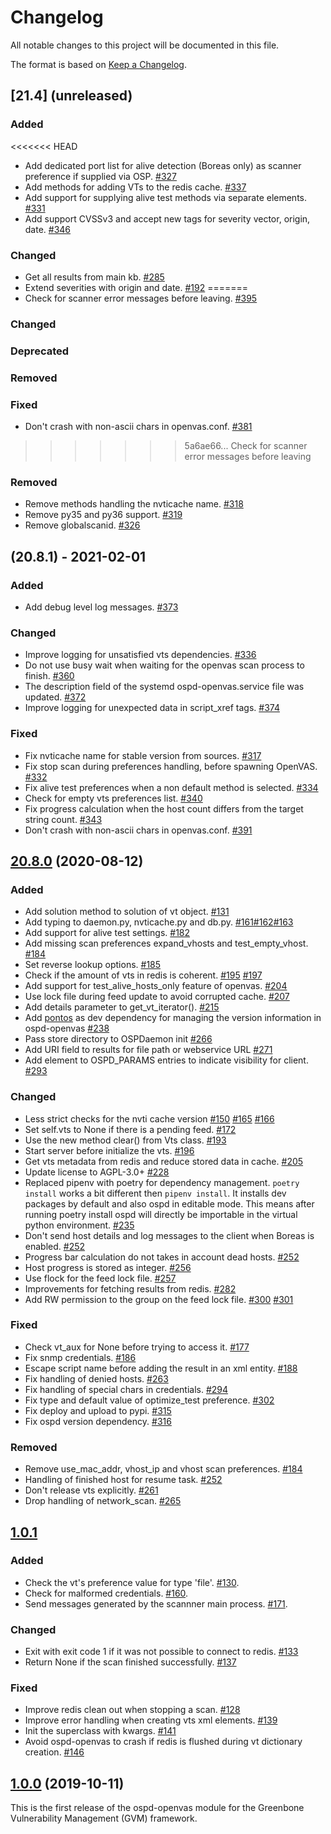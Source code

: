 # Changelog

All notable changes to this project will be documented in this file.

The format is based on [Keep a Changelog](https://keepachangelog.com/en/1.0.0/).

## [21.4] (unreleased)

### Added
<<<<<<< HEAD
- Add dedicated port list for alive detection (Boreas only) as scanner preference if supplied via OSP. [#327](https://github.com/greenbone/ospd-openvas/pull/327)
- Add methods for adding VTs to the redis cache. [#337](https://github.com/greenbone/ospd-openvas/pull/337)
- Add support for supplying alive test methods via separate elements. [#331](https://github.com/greenbone/ospd-openvas/pull/331)
- Add support CVSSv3 and accept new tags for severity vector, origin, date. [#346](https://github.com/greenbone/ospd-openvas/pull/346)

### Changed
- Get all results from main kb. [#285](https://github.com/greenbone/ospd-openvas/pull/285)
- Extend severities with origin and date. [#192](https://github.com/greenbone/ospd-openvas/pull/192)
=======
- Check for scanner error messages before leaving. [#395](https://github.com/greenbone/ospd-openvas/pull/395)

### Changed
### Deprecated
### Removed

### Fixed
- Don't crash with non-ascii chars in openvas.conf. [#381](https://github.com/greenbone/ospd-openvas/pull/381)
>>>>>>> 5a6ae66... Check for scanner error messages before leaving

### Removed
- Remove methods handling the nvticache name. [#318](https://github.com/greenbone/ospd-openvas/pull/318)
- Remove py35 and py36 support. [#319](https://github.com/greenbone/ospd-openvas/pull/319)
- Remove globalscanid. [#326](https://github.com/greenbone/ospd-openvas/pull/326)

[unreleased]: https://github.com/greenbone/ospd-openvas/compare/ospd-openvas-20.08...master

## (20.8.1) - 2021-02-01

### Added
- Add debug level log messages. [#373](https://github.com/greenbone/ospd-openvas/pull/373)

### Changed
- Improve logging for unsatisfied vts dependencies. [#336](https://github.com/greenbone/ospd-openvas/pull/336)
- Do not use busy wait when waiting for the openvas scan process to finish. [#360](https://github.com/greenbone/ospd-openvas/pull/360)
- The description field of the systemd ospd-openvas.service file was updated. [#372](https://github.com/greenbone/ospd-openvas/pull/372)
- Improve logging for unexpected data in script_xref tags. [#374](https://github.com/greenbone/ospd-openvas/pull/374)

### Fixed
- Fix nvticache name for stable version from sources. [#317](https://github.com/greenbone/ospd-openvas/pull/317)
- Fix stop scan during preferences handling, before spawning OpenVAS. [#332](https://github.com/greenbone/ospd-openvas/pull/332)
- Fix alive test preferences when a non default method is selected. [#334](https://github.com/greenbone/ospd-openvas/pull/334)
- Check for empty vts preferences list. [#340](https://github.com/greenbone/ospd-openvas/pull/340)
- Fix progress calculation when the host count differs from the target string count. [#343](https://github.com/greenbone/ospd-openvas/pull/343)
- Don't crash with non-ascii chars in openvas.conf. [#391](https://github.com/greenbone/ospd-openvas/pull/381)

[20.8.1]: https://github.com/greenbone/ospd-openvas/compare/v20.8.0...ospd-openvas-20.08

## [20.8.0] (2020-08-12)

### Added
- Add solution method to solution of vt object. [#131](https://github.com/greenbone/ospd-openvas/pull/131)
- Add typing to daemon.py, nvticache.py and db.py. [#161](https://github.com/greenbone/ospd-openvas/pull/161)[#162](https://github.com/greenbone/ospd-openvas/pull/162)[#163](https://github.com/greenbone/ospd-openvas/pull/163)
- Add support for alive test settings. [#182](https://github.com/greenbone/ospd-openvas/pull/182)
- Add missing scan preferences expand_vhosts and test_empty_vhost. [#184](https://github.com/greenbone/ospd-openvas/pull/184)
- Set reverse lookup options. [#185](https://github.com/greenbone/ospd-openvas/pull/185)
- Check if the amount of vts in redis is coherent.
  [#195](https://github.com/greenbone/ospd-openvas/pull/195)
  [#197](https://github.com/greenbone/ospd-openvas/pull/197)
- Add support for test_alive_hosts_only feature of openvas. [#204](https://github.com/greenbone/ospd-openvas/pull/204)
- Use lock file during feed update to avoid corrupted cache. [#207](https://github.com/greenbone/ospd-openvas/pull/207)
- Add details parameter to get_vt_iterator(). [#215](https://github.com/greenbone/ospd-openvas/pull/215)
- Add [pontos](https://github.com/greenbone/pontos) as dev dependency for
  managing the version information in ospd-openvas [#238](https://github.com/greenbone/ospd-openvas/pull/238)
- Pass store directory to OSPDaemon init [#266](https://github.com/greenbone/ospd-openvas/pull/266)
- Add URI field to results for file path or webservice URL [#271](https://github.com/greenbone/ospd-openvas/pull/271)
- Add element to OSPD_PARAMS entries to indicate visibility for client. [#293](https://github.com/greenbone/ospd-openvas/pull/293)

### Changed
- Less strict checks for the nvti cache version
  [#150](https://github.com/greenbone/ospd-openvas/pull/150)
  [#165](https://github.com/greenbone/ospd-openvas/pull/165)
  [#166](https://github.com/greenbone/ospd-openvas/pull/166)
- Set self.vts to None if there is a pending feed. [#172](https://github.com/greenbone/ospd-openvas/pull/172)
- Use the new method clear() from Vts class. [#193](https://github.com/greenbone/ospd-openvas/pull/193)
- Start server before initialize the vts. [#196](https://github.com/greenbone/ospd-openvas/pull/196)
- Get vts metadata from redis and reduce stored data in cache. [#205](https://github.com/greenbone/ospd-openvas/pull/205)
- Update license to AGPL-3.0+ [#228](https://github.com/greenbone/ospd-openvas/pull/228)
- Replaced pipenv with poetry for dependency management. `poetry install` works
  a bit different then `pipenv install`. It installs dev packages by default and
  also ospd in editable mode. This means after running poetry install ospd will
  directly be importable in the virtual python environment. [#235](https://github.com/greenbone/ospd-openvas/pull/235)
- Don't send host details and log messages to the client when Boreas is enabled. [#252](https://github.com/greenbone/ospd-openvas/pull/252)
- Progress bar calculation do not takes in account dead hosts. [#252](https://github.com/greenbone/ospd-openvas/pull/252)
- Host progress is stored as integer. [#256](https://github.com/greenbone/ospd-openvas/pull/256)
- Use flock for the feed lock file. [#257](https://github.com/greenbone/ospd-openvas/pull/257)
- Improvements for fetching results from redis. [#282](https://github.com/greenbone/ospd-openvas/pull/282)
- Add RW permission to the group on the feed lock file.
  [#300](https://github.com/greenbone/ospd-openvas/pull/300)
  [#301](https://github.com/greenbone/ospd-openvas/pull/301)

### Fixed
- Check vt_aux for None before trying to access it. [#177](https://github.com/greenbone/ospd-openvas/pull/177)
- Fix snmp credentials. [#186](https://github.com/greenbone/ospd-openvas/pull/186)
- Escape script name before adding the result in an xml entity. [#188](https://github.com/greenbone/ospd-openvas/pull/188)
- Fix handling of denied hosts. [#263](https://github.com/greenbone/ospd-openvas/pull/263)
- Fix handling of special chars in credentials. [#294](https://github.com/greenbone/ospd-openvas/pull/294)
- Fix type and default value of optimize_test preference. [#302](https://github.com/greenbone/ospd-openvas/pull/302)
- Fix deploy and upload to pypi. [#315](https://github.com/greenbone/ospd-openvas/pull/315)
- Fix ospd version dependency. [#316](https://github.com/greenbone/ospd-openvas/pull/316)

### Removed
- Remove use_mac_addr, vhost_ip and vhost scan preferences. [#184](https://github.com/greenbone/ospd-openvas/pull/184)
- Handling of finished host for resume task. [#252](https://github.com/greenbone/ospd-openvas/pull/252)
- Don't release vts explicitly. [#261](https://github.com/greenbone/ospd-openvas/pull/261)
- Drop handling of network_scan. [#265](https://github.com/greenbone/ospd-openvas/pull/265)

[20.8.0]: https://github.com/greenbone/ospd-openvas/compare/ospd-openvas-1.0...ospd-openvas-20.08

## [1.0.1]

### Added
- Check the vt's preference value for type 'file'. [#130](https://github.com/greenbone/ospd-openvas/pull/130).
- Check for malformed credentials. [#160](https://github.com/greenbone/ospd-openvas/pull/160).
- Send messages generated by the scannner main process. [#171](https://github.com/greenbone/ospd-openvas/pull/171).

### Changed
- Exit with exit code 1 if it was not possible to connect to redis. [#133](https://github.com/greenbone/ospd-openvas/pull/133)
- Return None if the scan finished successfully. [#137](https://github.com/greenbone/ospd-openvas/pull/137)

### Fixed
- Improve redis clean out when stopping a scan. [#128](https://github.com/greenbone/ospd-openvas/pull/128)
- Improve error handling when creating vts xml elements. [#139](https://github.com/greenbone/ospd-openvas/pull/139)
- Init the superclass with kwargs. [#141](https://github.com/greenbone/ospd-openvas/pull/141)
- Avoid ospd-openvas to crash if redis is flushed during vt dictionary creation. [#146](https://github.com/greenbone/ospd-openvas/pull/146)

[1.0.1]: https://github.com/greenbone/ospd-openvas/compare/v1.0.0...ospd-openvas-1.0

## [1.0.0] (2019-10-11)

This is the first release of the ospd-openvas module for the Greenbone
Vulnerability Management (GVM) framework.

[1.0.0]: https://github.com/greenbone/ospd-openvas/compare/v1.0.0
